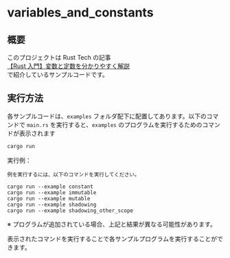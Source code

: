 # variables_and_constants

## 概要

このプロジェクトは Rust Tech の記事  
[【Rust 入門】変数と定数を分かりやすく解説](https://rust-tech.nkhn37.net/rust-variables-constants/)  
で紹介しているサンプルコードです。

## 実行方法

各サンプルコードは、`examples` フォルダ配下に配置してあります。以下のコマンドで `main.rs` を実行すると、`examples` のプログラムを実行するためのコマンドが表示されます

```bash
cargo run
```

実行例：

```
例を実行するには、以下のコマンドを実行してください。

cargo run --example constant
cargo run --example immutable
cargo run --example mutable
cargo run --example shadowing
cargo run --example shadowing_other_scope
```

※ プログラムが追加されている場合、上記と結果が異なる可能性があります。

表示されたコマンドを実行することで各サンプルプログラムを実行することができます。
